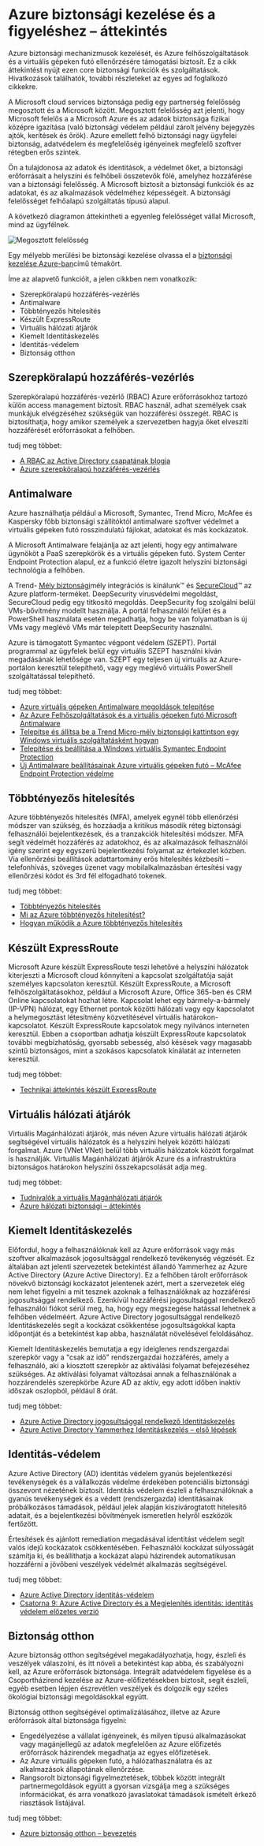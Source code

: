 <properties
   pageTitle="Azure biztonsági kezelése és a figyeléshez áttekintése |} Microsoft Azure"
   description=" Azure biztonsági mechanizmusok kezelését, és Azure felhőszolgáltatások és a virtuális gépeken futó ellenőrzésére támogatási biztosít.  Ez a cikk áttekintést nyújt ezen core biztonsági funkciók és szolgáltatások. "
   services="security"
   documentationCenter="na"
   authors="TerryLanfear"
   manager="StevenPo"
   editor="TomSh"/>

<tags
   ms.service="security"
   ms.devlang="na"
   ms.topic="article"
   ms.tgt_pltfrm="na"
   ms.workload="na"
   ms.date="08/16/2016"
   ms.author="terrylan"/>

# <a name="azure-security-management-and-monitoring-overview"></a>Azure biztonsági kezelése és a figyeléshez – áttekintés

Azure biztonsági mechanizmusok kezelését, és Azure felhőszolgáltatások és a virtuális gépeken futó ellenőrzésére támogatási biztosít. Ez a cikk áttekintést nyújt ezen core biztonsági funkciók és szolgáltatások. Hivatkozások találhatók, további részleteket az egyes ad foglalkozó cikkekre.

A Microsoft cloud services biztonsága pedig egy partnerség felelősség megosztott és a Microsoft között. Megosztott felelősség azt jelenti, hogy Microsoft felelős a a Microsoft Azure és az adatok biztonsága fizikai középre igazítása (való biztonsági védelem például zárolt jelvény bejegyzés ajtók, kerítések és őrök). Azure emellett felhő biztonsági nagy ügyfelei biztonság, adatvédelem és megfelelőség igényeinek megfelelő szoftver rétegben erős szintek.

Ön a tulajdonosa az adatok és identitások, a védelmet őket, a biztonsági erőforrásait a helyszíni és felhőbeli összetevők fölé, amelyhez hozzáférése van a biztonsági felelősség. A Microsoft biztosít a biztonsági funkciók és az adatokat, és az alkalmazások védelméhez képességeit. A biztonsági felelősséget felhőalapú szolgáltatás típusú alapul.

A következő diagramon áttekintheti a egyenleg felelősséget vállal Microsoft, mind az ügyfélnek.

![Megosztott felelősség][1]

Egy mélyebb merülési be biztonsági kezelése olvassa el a [biztonsági kezelése Azure-ban](azure-security-management.md)című témakört.

Íme az alapvető funkcióit, a jelen cikkben nem vonatkozik:

- Szerepköralapú hozzáférés-vezérlés
- Antimalware
- Többtényezős hitelesítés
- Készült ExpressRoute
- Virtuális hálózati átjárók
- Kiemelt Identitáskezelés
- Identitás-védelem
- Biztonság otthon

## <a name="role-based-access-control"></a>Szerepköralapú hozzáférés-vezérlés

Szerepköralapú hozzáférés-vezérlő (RBAC) Azure erőforrásokhoz tartozó külön access management biztosít. RBAC használ, adhat személyek csak munkájuk elvégzéséhez szükségük van hozzáférési összegét.  RBAC is biztosíthatja, hogy amikor személyek a szervezetben hagyja őket elveszíti hozzáférését erőforrásokat a felhőben.

tudj meg többet:

- [A RBAC az Active Directory csapatának blogja](http://i1.blogs.technet.com/b/ad/archive/2015/10/12/azure-rbac-is-ga.aspx)
- [Azure szerepköralapú hozzáférés-vezérlés](../active-directory/role-based-access-control-configure.md)

## <a name="antimalware"></a>Antimalware

Azure használhatja például a Microsoft, Symantec, Trend Micro, McAfee és Kaspersky főbb biztonsági szállítóktól antimalware szoftver védelmet a virtuális gépeken futó rosszindulatú fájlokat, adatokat és más kockázatok.

A Microsoft Antimalware felajánlja az azt jelenti, hogy egy antimalware ügynököt a PaaS szerepkörök és a virtuális gépeken futó. System Center Endpoint Protection alapul, ez a funkció életre igazolt helyszíni biztonsági technológia a felhőben.

A Trend- [Mély biztonsági](http://www.trendmicro.com/us/enterprise/cloud-solutions/deep-security/)mély integrációs is kínálunk™ és [SecureCloud](http://www.trendmicro.com/us/enterprise/cloud-solutions/secure-cloud/)™ az Azure platform-terméket. DeepSecurity vírusvédelmi megoldást, SecureCloud pedig egy titkosító megoldás. DeepSecurity fog szolgálni belül VMs-bővítmény modellt használja. A portál felhasználói felület és a PowerShell használata esetén megadhatja, hogy be van folyamatban is új VMs vagy meglévő VMs már telepített DeepSecurity használni.

Azure is támogatott Symantec végpont védelem (SZEPT). Portál programmal az ügyfelek belül egy virtuális SZEPT használni kíván megadásának lehetősége van. SZEPT egy teljesen új virtuális az Azure-portálon keresztül telepíthető, vagy egy meglévő virtuális PowerShell szolgáltatással telepíthető.

tudj meg többet:

- [Azure virtuális gépeken Antimalware megoldások telepítése](https://azure.microsoft.com/blog/deploying-antimalware-solutions-on-azure-virtual-machines/)
- [Az Azure Felhőszolgáltatások és a virtuális gépeken futó Microsoft Antimalware](../security/azure-security-antimalware.md)
- [Telepítse és állítsa be a Trend Micro-mély biztonsági kattintson egy Windows virtuális szolgáltatásként hogyan](../virtual-machines/virtual-machines-windows-classic-install-trend.md)
- [Telepítése és beállítása a Windows virtuális Symantec Endpoint Protection](../virtual-machines/virtual-machines-windows-classic-install-symantec.md)
- [Új Antimalware beállításainak Azure virtuális gépeken futó – McAfee Endpoint Protection védelme](https://azure.microsoft.com/blog/new-antimalware-options-for-protecting-azure-virtual-machines/)

## <a name="multi-factor-authentication"></a>Többtényezős hitelesítés

Azure többtényezős hitelesítés (MFA), amelyek egynél több ellenőrzési módszer van szükség, és hozzáadja a kritikus második réteg biztonsági felhasználói bejelentkezések, és a tranzakciók hitelesítési módszer. MFA segít védelmét hozzáférés az adatokhoz, és az alkalmazások felhasználói igény szerint egy egyszerű bejelentkezési folyamat az értekezlet közben. Via ellenőrzési beállítások adattartomány erős hitelesítés kézbesíti – telefonhívás, szöveges üzenet vagy mobilalkalmazásban értesítési vagy ellenőrzési kódot és 3rd fél elfogadható tokenek.

tudj meg többet:

- [Többtényezős hitelesítés](https://azure.microsoft.com/documentation/services/multi-factor-authentication/)
- [Mi az Azure többtényezős hitelesítést?](../multi-factor-authentication/multi-factor-authentication.md)
- [Hogyan működik a Azure többtényezős hitelesítés](../multi-factor-authentication/multi-factor-authentication-how-it-works.md)

## <a name="expressroute"></a>Készült ExpressRoute

Microsoft Azure készült ExpressRoute teszi lehetővé a helyszíni hálózatok kiterjeszti a Microsoft cloud könnyíteni a kapcsolat szolgáltatója saját személyes kapcsolaton keresztül. Készült ExpressRoute, a Microsoft felhőszolgáltatásokhoz, például a Microsoft Azure, Office 365-ben és CRM Online kapcsolatokat hozhat létre. Kapcsolat lehet egy bármely-a-bármely (IP-VPN) hálózat, egy Ethernet pontok közötti hálózati vagy egy kapcsolatot a helymegosztást létesítmény közvetítésével virtuális határokon-kapcsolatot. Készült ExpressRoute kapcsolatok megy nyilvános interneten keresztül. Ebben a csoportban adhatja készült ExpressRoute kapcsolatok további megbízhatóság, gyorsabb sebesség, alsó késések vagy magasabb szintű biztonságos, mint a szokásos kapcsolatok kínálatát az interneten keresztül.

tudj meg többet:

- [Technikai áttekintés készült ExpressRoute](../expressroute/expressroute-introduction.md)

## <a name="virtual-network-gateways"></a>Virtuális hálózati átjárók

Virtuális Magánhálózati átjárók, más néven Azure virtuális hálózati átjárók segítségével virtuális hálózatok és a helyszíni helyek közötti hálózati forgalmat. Azure (VNet VNet) belül több virtuális hálózatok között forgalmat is használják.  Virtuális Magánhálózati átjárók Azure és a infrastruktúra biztonságos határokon helyszíni összekapcsolását adja meg.

tudj meg többet:

- [Tudnivalók a virtuális Magánhálózati átjárók](../vpn-gateway/vpn-gateway-about-vpngateways.md)
- [Azure hálózati biztonsági – áttekintés](security-network-overview.md)

## <a name="privileged-identity-management"></a>Kiemelt Identitáskezelés

Előfordul, hogy a felhasználóknak kell az Azure erőforrások vagy más szoftver alkalmazások jogosultsággal rendelkező tevékenység végzését. Ez általában azt jelenti szervezetek betekintést állandó Yammerhez az Azure Active Directory (Azure Active Directory). Ez a felhőben tárolt erőforrások növekvő biztonsági kockázatot jelentenek azért, mert a szervezetek elég nem lehet figyelni a mit tesznek azoknak a felhasználóknak az hozzáférési jogosultsággal rendelkező.
Ezenkívül hozzáférési jogosultsággal rendelkező felhasználói fiókot sérül meg, ha, hogy egy megszegése hatással lehetnek a felhőben védelméért. Azure Active Directory jogosultsággal rendelkező Identitáskezelés segít a kockázat csökkentése jogosultságokkal kapta időpontját és a betekintést kap abba, használatát növelésével feloldásához.  

Kiemelt Identitáskezelés bemutatja a egy ideiglenes rendszergazdai szerepkör vagy a "csak az idő" rendszergazdai hozzáférés, amely a felhasználó, aki a kiosztott szerepkör az aktiválási folyamat befejezéséhez szükséges. Az aktiválási folyamat változásai annak a felhasználónak a hozzárendelés szerepkörbe Azure AD az aktív, egy adott időben inaktív időszak oszlopból, például 8 órát.

tudj meg többet:

- [Azure Active Directory jogosultsággal rendelkező Identitáskezelés](../active-directory/active-directory-privileged-identity-management-configure.md)
- [Azure Active Directory Yammerhez Identitáskezelés – első lépések](../active-directory/active-directory-privileged-identity-management-getting-started.md)

## <a name="identity-protection"></a>Identitás-védelem

Azure Active Directory (AD) identitás védelem gyanús bejelentkezési tevékenységek és a vállalkozás védelme érdekében potenciális biztonsági összevont nézetének biztosít. Identitás védelem észleli a felhasználóknak a gyanús tevékenységek és a védett (rendszergazda) identitásainak próbálkozásos támadások, például jelek alapján kiszivárogtatott hitelesítő adatait, és a bejelentkezési bővítmények ismeretlen helyről eszközök fertőzött.

Értesítések és ajánlott remediation megadásával identitást védelem segít valós idejű kockázatok csökkentésében. Felhasználói kockázat súlyosságát számítja ki, és beállíthatja a kockázat alapú házirendek automatikusan hozzáférni a jövőbeni veszélyek védelmét alkalmazás segítségével.

tudj meg többet:

- [Azure Active Directory identitás-védelem](../active-directory/active-directory-identityprotection.md)
- [Csatorna 9: Azure Active Directory és a Megjelenítés identitás: identitás védelem előzetes verzió](https://channel9.msdn.com/Series/Azure-AD-Identity/Azure-AD-and-Identity-Show-Identity-Protection-Preview)

## <a name="security-center"></a>Biztonság otthon

Azure biztonság otthon segítségével megakadályozhatja, hogy, észleli és veszélyek válaszolni, és itt növeli a betekintést kap abba, és szabályozni kell, az Azure erőforrások biztonsága. Integrált adatvédelem figyelése és a Csoportházirend kezelése az Azure-előfizetésekben biztosít, segít észleli, egyéb esetben lépjen észrevétlen veszélyek és dolgozik egy széles ökológiai biztonsági megoldásokkal együtt.

Biztonság otthon segítségével optimalizálásához, illetve az Azure erőforrások által biztonsága figyelni:

- Engedélyezése a vállalat igényeinek, és milyen típusú alkalmazásokat vagy magánjellegű az adatok megfelelően az Azure előfizetés erőforrások házirendek megadhatja az egyes előfizetések.
- Az Azure virtuális gépeken futó, a hálózathasználatra és az alkalmazások állapotának ellenőrzése.
- Rangsorolt biztonsági figyelmeztetések, többek között integrált partnermegoldások együtt a gyorsan vizsgálja meg a szükséges információkat, és arra vonatkozó javaslatokat támadások ismételt érkező riasztások listájával.

tudj meg többet:

- [Azure biztonság otthon – bevezetés](../security-center/security-center-intro.md)

<!--Image references-->
[1]: ./media/security-management-and-monitoring-overview/shared-responsibility.png

